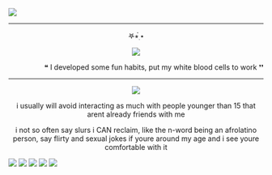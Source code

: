  ![](https://komarev.com/ghpvc/?username=Acceptmylove&style=for-the-badge&color=ff69b4&label=Victims+count)


---

<p align="center">   
𖤐⭒๋࣭ ⭑
<p align="center">
<img src="https://files.catbox.moe/8h0hbx.png" /></p>
<p align="right">   
❝ I developed some fun habits, put my white blood cells to work ❜❜

---

<p align="center">
<img src="https://files.catbox.moe/0z8dei.gif" /></p>

 <p align="center">     
 i usually will avoid interacting as much with people younger than 15 that arent already friends with me

 <p align="center">    i not so often say slurs i CAN reclaim, like the n-word being an afrolatino person, say flirty and sexual jokes if youre around my age and i see youre comfortable with it
  
[![](https://files.catbox.moe/0925na.webp)](https://1-29-22.carrd.co/) [![](https://files.catbox.moe/holwz0.webp)](https://github.com/CIovers) [![](https://files.catbox.moe/x2jf0g.webp)](https://velontheclouds.straw.page/) [![](https://files.catbox.moe/6ddz8e.webp)](https://github.com/nageishi) [![](https://files.catbox.moe/tzqb55.webp)](https://github.com/whispyvibez)

